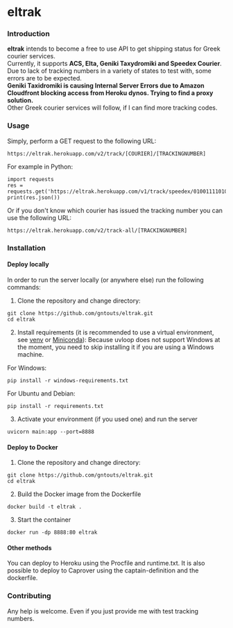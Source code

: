 # eltrak

### Introduction

**eltrak** intends to become a free to use API to get shipping status for Greek courier services.
<br>Currently, it supports **ACS, Elta, Geniki Taxydromiki and Speedex Courier**. Due to lack of tracking numbers in a variety of states
to test with, some errors are to be expected.<br>**Geniki Taxidromiki is causing Internal Server Errors due to Amazon Cloudfront blocking access from Heroku dynos. Trying to find a proxy solution.**
<br>Other Greek courier services will follow, if I can find more tracking codes.

### Usage

Simply, perform a GET request to the following URL:

`https://eltrak.herokuapp.com/v2/track/[COURIER]/[TRACKINGNUMBER]`

For example in Python:

```
import requests
res = requests.get('https://eltrak.herokuapp.com/v1/track/speedex/010011110101')
print(res.json())
```

Or if you don't know which courier has issued the tracking number you can use the following URL:

`https://eltrak.herokuapp.com/v2/track-all/[TRACKINGNUMBER]`


### Installation

#### Deploy locally

In order to run the server locally (or anywhere else) run the following commands:

1. Clone the repository and change directory:

```
git clone https://github.com/gntouts/eltrak.git
cd eltrak
```

2. Install requirements (it is recommended to use a virtual environment, see [venv](https://docs.python.org/3/library/venv.html) or [Miniconda](https://docs.conda.io/en/latest/miniconda.html)):
   Because uvloop does not support Windows at the moment, you need to skip installing it if you are using a Windows machine.

For Windows:

`pip install -r windows-requirements.txt`

For Ubuntu and Debian:

`pip install -r requirements.txt`

3. Activate your environment (if you used one) and run the server

`uvicorn main:app --port=8888`

#### Deploy to Docker

1. Clone the repository and change directory:
```
git clone https://github.com/gntouts/eltrak.git
cd eltrak
```

2. Build the Docker image from the Dockerfile

`docker build -t eltrak .`

3. Start the container

`docker run -dp 8888:80 eltrak`

#### Other methods

You can deploy to Heroku using the Procfile and runtime.txt. It is also possible to deploy to Caprover using the captain-definition and the dockerfile.

### Contributing

Any help is welcome. Even if you just provide me with test tracking numbers.
